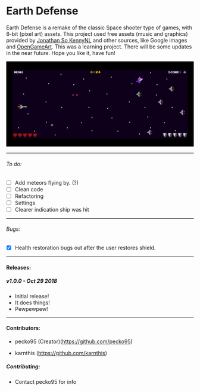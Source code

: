 # Earth Defense

Earth Defense is a remake of the classic Space shooter type of games, with 8-bit (pixel art) assets. This project used free assets (music and graphics) provided by [Jonathan So](https://jonathan-so.itch.io/),[KennyNL](https://kenney.nl/) and other sources, like Google images and [OpenGameArt](https://opengameart.org). This was a learning project. There will be some updates in the near future. Hope you like it, have fun!

<img src="images/screenshot.png">

------------------------------------------------
###### To do:
* [ ] Add meteors flying by. (?)
* [ ] Clean code
* [ ] Refactoring
* [ ] Settings
* [ ] Clearer indication ship was hit
-------------------
###### Bugs:
* [x]  Health restoration bugs out after the user restores shield.
----------
#### Releases:
##### v1.0.0 - Oct 29 2018
* Initial release!
* It does things!
* Pewpewpew!
----------
#### Contributors:
* pecko95 (Creator)(https://github.com/pecko95)
<!-- * nartc (https://github.com/nartc) -->
* karnthis (https://github.com/karnthis)

##### Contributing:
* Contact pecko95 for info